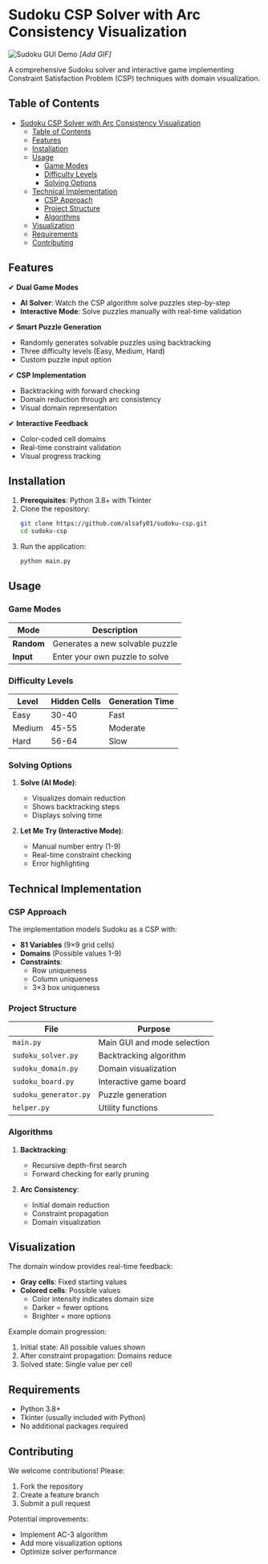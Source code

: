 
# Sudoku CSP Solver with Arc Consistency Visualization

![Sudoku GUI Demo](demo.gif) *[Add GIF]*

A comprehensive Sudoku solver and interactive game implementing Constraint Satisfaction Problem (CSP) techniques with domain visualization.

## Table of Contents
- [Sudoku CSP Solver with Arc Consistency Visualization](#sudoku-csp-solver-with-arc-consistency-visualization)
  - [Table of Contents](#table-of-contents)
  - [Features](#features)
  - [Installation](#installation)
  - [Usage](#usage)
    - [Game Modes](#game-modes)
    - [Difficulty Levels](#difficulty-levels)
    - [Solving Options](#solving-options)
  - [Technical Implementation](#technical-implementation)
    - [CSP Approach](#csp-approach)
    - [Project Structure](#project-structure)
    - [Algorithms](#algorithms)
  - [Visualization](#visualization)
  - [Requirements](#requirements)
  - [Contributing](#contributing)

## Features

✔ **Dual Game Modes**  
- **AI Solver**: Watch the CSP algorithm solve puzzles step-by-step
- **Interactive Mode**: Solve puzzles manually with real-time validation

✔ **Smart Puzzle Generation**  
- Randomly generates solvable puzzles using backtracking
- Three difficulty levels (Easy, Medium, Hard)
- Custom puzzle input option

✔ **CSP Implementation**  
- Backtracking with forward checking
- Domain reduction through arc consistency
- Visual domain representation

✔ **Interactive Feedback**  
- Color-coded cell domains
- Real-time constraint validation
- Visual progress tracking

## Installation

1. **Prerequisites**: Python 3.8+ with Tkinter
2. Clone the repository:
   ```bash
   git clone https://github.com/alsafy01/sudoku-csp.git
   cd sudoku-csp
   ```
3. Run the application:
   ```bash
   python main.py
   ```

## Usage

### Game Modes
| Mode | Description |
|------|-------------|
| **Random** | Generates a new solvable puzzle |
| **Input** | Enter your own puzzle to solve |

### Difficulty Levels
| Level | Hidden Cells | Generation Time |
|-------|-------------|----------------|
| Easy | 30-40 | Fast |
| Medium | 45-55 | Moderate |
| Hard | 56-64 | Slow |

### Solving Options
1. **Solve (AI Mode)**:
   - Visualizes domain reduction
   - Shows backtracking steps
   - Displays solving time

2. **Let Me Try (Interactive Mode)**:
   - Manual number entry (1-9)
   - Real-time constraint checking
   - Error highlighting

## Technical Implementation

### CSP Approach
The implementation models Sudoku as a CSP with:
- **81 Variables** (9×9 grid cells)
- **Domains** (Possible values 1-9)
- **Constraints**:
  - Row uniqueness
  - Column uniqueness
  - 3×3 box uniqueness

### Project Structure
| File | Purpose |
|------|---------|
| `main.py` | Main GUI and mode selection |
| `sudoku_solver.py` | Backtracking algorithm |
| `sudoku_domain.py` | Domain visualization |
| `sudoku_board.py` | Interactive game board |
| `sudoku_generator.py` | Puzzle generation |
| `helper.py` | Utility functions |

### Algorithms
1. **Backtracking**:
   - Recursive depth-first search
   - Forward checking for early pruning

2. **Arc Consistency**:
   - Initial domain reduction
   - Constraint propagation
   - Domain visualization

## Visualization

The domain window provides real-time feedback:
- **Gray cells**: Fixed starting values
- **Colored cells**: Possible values
  - Color intensity indicates domain size
  - Darker = fewer options
  - Brighter = more options

Example domain progression:
1. Initial state: All possible values shown
2. After constraint propagation: Domains reduce
3. Solved state: Single value per cell

## Requirements

- Python 3.8+
- Tkinter (usually included with Python)
- No additional packages required

## Contributing

We welcome contributions! Please:
1. Fork the repository
2. Create a feature branch
3. Submit a pull request

Potential improvements:
- Implement AC-3 algorithm
- Add more visualization options
- Optimize solver performance